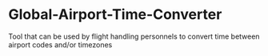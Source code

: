 # Global-Airport-Time-Converter
Tool that can be used by flight handling personnels to convert time between airport codes and/or timezones
